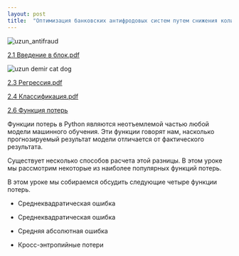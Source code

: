 ```yaml
---
layout: post
title:  "Оптимизация банковских антифродовых систем путем снижения количества ложных срабатываний с использованием индукции правил в распределенных деревьях решений."
---
```


![uzun_antifraud](https://github.com/user-attachments/assets/58469d03-7de1-465f-b67b-d020d8189480)

[2.1 Введение в блок.pdf](https://github.com/UzunDemir/uzundemir.github.io/files/11489884/2.1.pdf)

![uzun demir cat dog](https://github.com/UzunDemir/uzundemir.github.io/assets/94790150/ac57276c-0b8a-4cb0-b80e-ff813105a33d)

[2.3 Регрессия.pdf](https://github.com/UzunDemir/uzundemir.github.io/files/11490041/2.3.pdf)

[2.4 Классификация.pdf](https://github.com/UzunDemir/uzundemir.github.io/files/11490439/2.4.pdf)

[2.6 Функция потерь](https://uzundemir.github.io//loss-function)

Функции потерь в Python являются неотъемлемой частью любой модели машинного обучения. Эти функции говорят нам, насколько прогнозируемый результат модели отличается от фактического результата.

Существует несколько способов расчета этой разницы. В этом уроке мы рассмотрим некоторые из наиболее популярных функций потерь.

В этом уроке мы собираемся обсудить следующие четыре функции потерь.

* Среднеквадратическая ошибка

* Среднеквадратическая ошибка

* Средняя абсолютная ошибка

* Кросс-энтропийные потери
